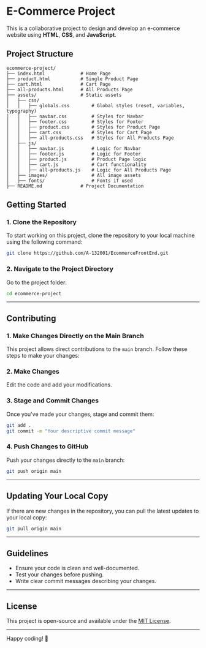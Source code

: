 # E-Commerce Project

This is a collaborative project to design and develop an e-commerce website using **HTML**, **CSS**, and **JavaScript**.

## Project Structure
```
ecommerce-project/
├── index.html             # Home Page
├── product.html           # Single Product Page
├── cart.html              # Cart Page
├── all-products.html      # All Products Page
├── assets/                # Static assets
│   ├── css/
│   │   ├── globals.css        # Global styles (reset, variables, typography)
│   │   ├── navbar.css         # Styles for Navbar
│   │   ├── footer.css         # Styles for Footer
│   │   ├── product.css        # Styles for Product Page
│   │   ├── cart.css           # Styles for Cart Page
│   │   ├── all-products.css   # Styles for All Products Page
│   ├── js/
│   │   ├── navbar.js          # Logic for Navbar
│   │   ├── footer.js          # Logic for Footer
│   │   ├── product.js         # Product Page logic
│   │   ├── cart.js            # Cart functionality
│   │   ├── all-products.js    # Logic for All Products Page
│   ├── images/                # All image assets
│   ├── fonts/                 # Fonts if used
├── README.md              # Project Documentation

```

## Getting Started

### 1. Clone the Repository
To start working on this project, clone the repository to your local machine using the following command:

```bash
git clone https://github.com/A-132001/EcommerceFrontEnd.git
```

### 2. Navigate to the Project Directory
Go to the project folder:

```bash
cd ecommerce-project
```

---

## Contributing

### 1. Make Changes Directly on the Main Branch
This project allows direct contributions to the `main` branch. Follow these steps to make your changes:

### 2. Make Changes
Edit the code and add your modifications.

### 3. Stage and Commit Changes
Once you've made your changes, stage and commit them:

```bash
git add .
git commit -m "Your descriptive commit message"
```

### 4. Push Changes to GitHub
Push your changes directly to the `main` branch:

```bash
git push origin main
```

---

## Updating Your Local Copy
If there are new changes in the repository, you can pull the latest updates to your local copy:

```bash
git pull origin main
```

---

## Guidelines
- Ensure your code is clean and well-documented.
- Test your changes before pushing.
- Write clear commit messages describing your changes.

---

## License
This project is open-source and available under the [MIT License](LICENSE).

---

Happy coding! 🚀

